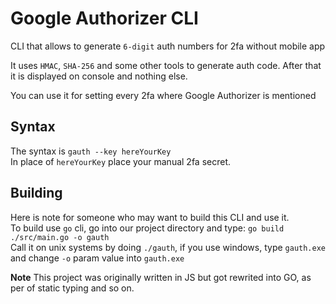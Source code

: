 # Google Authorizer CLI
CLI that allows to generate `6-digit` auth numbers for 2fa without mobile app

It uses `HMAC`, `SHA-256` and some other tools to generate auth code.
After that it is displayed on console and nothing else.

You can use it for setting every 2fa where Google Authorizer is mentioned<br>

## Syntax

The syntax is `gauth --key hereYourKey`<br>
In place of `hereYourKey` place your manual 2fa secret.

## Building

Here is note for someone who may want to build this CLI and use it.<br>
To build use `go` cli, go into our project directory and type: `go build ./src/main.go -o gauth`<br>
Call it on unix systems by doing `./gauth`, if you use windows, type `gauth.exe` and change `-o` param value into `gauth.exe`

**Note**
This project was originally written in JS but got rewrited into GO, as per of static typing and so on.